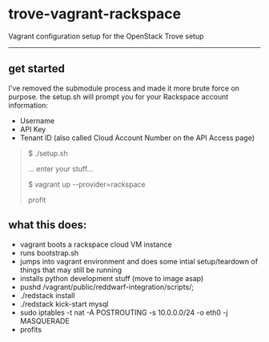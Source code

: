 trove-vagrant-rackspace
=====================
Vagrant configuration setup for the OpenStack Trove setup
____________
get started
-------------
I've removed the submodule process and made it more brute force on purpose.
the setup.sh will prompt you for your Rackspace account information:
* Username
* API Key
* Tenant ID (also called Cloud Account Number on the API Access page)

> $ ./setup.sh
> 
> ... enter your stuff... 
>
> $ vagrant up --provider=rackspace 
>
> profit


what this does:
----------------
* vagrant boots a rackspace cloud VM instance 
* runs bootstrap.sh 
 * jumps into vagrant environment and does some intial setup/teardown of things that may still be running
 * installs python development stuff (move to image asap) 
 * pushd /vagrant/public/reddwarf-integration/scripts/; 
 * ./redstack install 
 * ./redstack kick-start mysql
 * sudo iptables -t nat -A POSTROUTING -s 10.0.0.0/24 -o eth0 -j MASQUERADE
* profits
